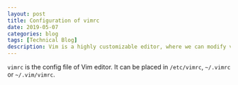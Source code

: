 ```yaml
---
layout: post
title: Configuration of vimrc
date: 2019-05-07
categories: blog
tags: [Technical Blog]
description: Vim is a highly customizable editor, where we can modify vimrc as we want.
---
```


`vimrc` is the config file of Vim editor. It can be placed in `/etc/vimrc`, `~/.vimrc` or `~/.vim/vimrc`.

